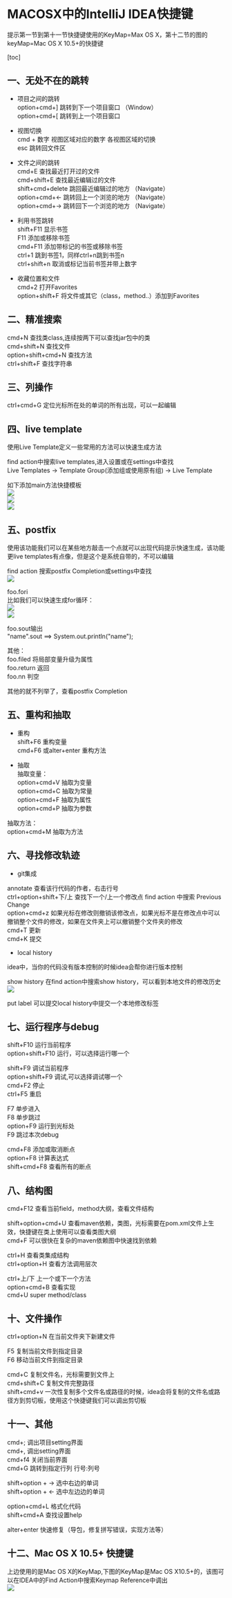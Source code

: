 # MACOSX中的IntelliJ IDEA快捷键

提示第一节到第十一节快捷键使用的KeyMap=Max OS X，第十二节的图的keyMap=Mac OS X 10.5+的快捷键

[toc]

## 一、无处不在的跳转  

- 项目之间的跳转     
option+cmd+] 跳转到下一个项目窗口  （Window）  
option+cmd+[ 跳转到上一个项目窗口   

- 视图切换  
cmd + 数字 视图区域对应的数字 各视图区域的切换    
esc 跳转回文件区  

- 文件之间的跳转    
cmd+E 查找最近打开过的文件  
cmd+shift+E 查找最近编辑过的文件     
shift+cmd+delete 跳回最近编辑过的地方  （Navigate）  
option+cmd+<- 跳转回上一个浏览的地方   （Navigate）  
option+cmd+-> 跳转回下一个浏览的地方   （Navigate）  

- 利用书签跳转  
shift+F11  显示书签  
F11 添加或移除书签  
cmd+F11 添加带标记的书签或移除书签  
ctrl+1 跳到书签1，同样ctrl+n跳到书签n  
ctrl+shift+n 取消或标记当前书签并带上数字  

- 收藏位置和文件  
cmd+2 打开Favorites  
option+shift+F 将文件或其它（class，method..）添加到Favorites  

## 二、精准搜索
cmd+N 查找类class,连续按两下可以查找jar包中的类    
cmd+shift+N 查找文件    
option+shift+cmd+N 查找方法    
ctrl+shift+F 查找字符串    

## 三、列操作

ctrl+cmd+G 定位光标所在处的单词的所有出现，可以一起编辑  

## 四、live template

使用Live Template定义一些常用的方法可以快速生成方法   
 
find action中搜索live templates,进入设置或在settings中查找   
Live Templates -> Template Group(添加组或使用原有组) -> Live Template      

如下添加main方法快捷模板  
![](../images/idea/key1.png)  
![](../images/idea/key2.png)  
![](../images/idea/key3.png)  

## 五、postfix
使用该功能我们可以在某些地方敲击一个点就可以出现代码提示快速生成，该功能更live templates有点像，但是这个是系统自带的，不可以编辑  

find action 搜索postfix Completion或settings中查找    
![](../images/idea/key4.png)  

foo.fori  
比如我们可以快速生成for循环：    
![](../images/idea/key5.png)    
![](../images/idea/key6.png)  

foo.sout输出  
"name".sout ==> System.out.println("name");  

其他：  
foo.filed 将局部变量升级为属性  
foo.return 返回  
foo.nn 判空   
  
其他的就不列举了，查看postfix Completion    

## 五、重构和抽取

- 重构  
shift+F6 重构变量    
cmd+F6 或alter+enter 重构方法    

- 抽取  
抽取变量：    
option+cmd+V 抽取为变量    
option+cmd+C 抽取为常量  
option+cmd+F 抽取为属性  
option+cmd+P 抽取为参数  

抽取方法：  
option+cmd+M 抽取为方法  

## 六、寻找修改轨迹

- git集成  

annotate 查看该行代码的作者，右击行号     
ctrl+option+shift+下/上 查找下一个/上一个修改点 find action 中搜索 Previous Change    
option+cmd+z 如果光标在修改则撤销该修改点，如果光标不是在修改点中可以撤销整个文件的修改，如果在文件夹上可以撤销整个文件夹的修改        
cmd+T 更新  
cmd+K 提交  

- local history    

idea中，当你的代码没有版本控制的时候idea会帮你进行版本控制    

show history 在find action中搜索show history，可以看到本地文件的修改历史      
![](../images/idea/key7.png)  

put label 可以提交local history中提交一个本地修改标签  

## 七、运行程序与debug 
shift+F10 运行当前程序    
option+shift+F10 运行，可以选择运行哪一个       

shift+F9 调试当前程序  
option+shift+F9 调试,可以选择调试哪一个     
cmd+F2 停止  
ctrl+F5 重启  
   
F7 单步进入    
F8 单步跳过   
option+F9 运行到光标处    
F9 跳过本次debug    

cmd+F8 添加或取消断点  
option+F8 计算表达式    
shift+cmd+F8 查看所有的断点    

## 八、结构图
cmd+F12 查看当前field，method大纲，查看文件结构  

shift+option+cmd+U 查看maven依赖，类图，光标需要在pom.xml文件上生效，快捷键在类上使用可以查看类图大纲  
cmd+F 可以很快在复杂的maven依赖图中快速找到依赖  

ctrl+H 查看类集成结构  
ctrl+option+H 查看方法调用层次   

ctrl+上/下 上一个或下一个方法  
option+cmd+B 查看实现  
cmd+U super method/class  

## 十、文件操作

ctrl+option+N 在当前文件夹下新建文件   

F5 复制当前文件到指定目录  
F6 移动当前文件到指定目录  

cmd+C 复制文件名，光标需要到文件上    
cmd+shift+C 复制文件完整路径  
shift+cmd+v 一次性复制多个文件名或路径的时候，idea会将复制的文件名或路径方到剪切板，使用这个快捷键我们可以调出剪切板    

## 十一、其他

cmd+; 调出项目setting界面     
cmd+, 调出setting界面    
cmd+f4 关闭当前界面  
cmd+G 跳转到指定行列 行号:列号      

shift+option + -> 选中右边的单词      
shift+option + <- 选中左边边的单词      

option+cmd+L 格式化代码      
shift+cmd+A 查找设置help      

alter+enter 快速修复（导包，修复拼写错误，实现方法等）      

## 十二、Mac OS X 10.5+ 快捷键
上边使用的是Mac OS X的KeyMap,下图的KeyMap是Mac OS X10.5+的，该图可以在IDEA中的Find Action中搜索Keymap Reference中调出   
![](../images/idea/IDEA_KeyMap_MacOSX10.5.png)   
